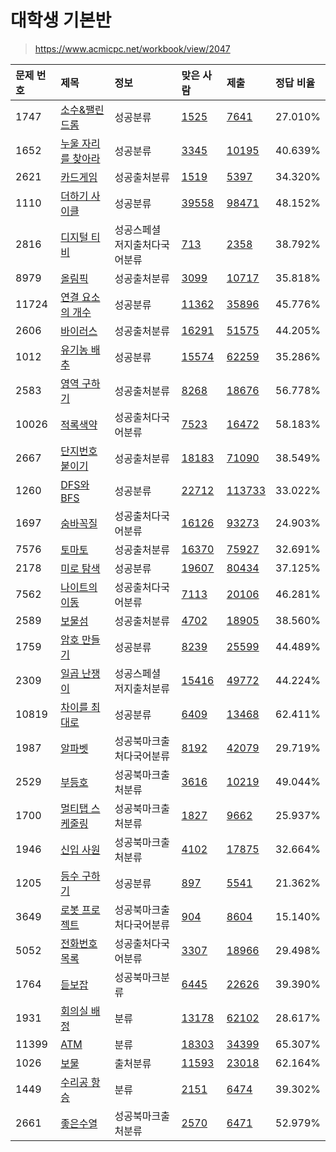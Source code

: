# 대학생 기본반

> https://www.acmicpc.net/workbook/view/2047

| 문제 번호 | 제목                                                       | 정보                          | 맞은 사람                                                    | 제출                                                         | 정답 비율 |
| :-------- | :--------------------------------------------------------- | :---------------------------- | :----------------------------------------------------------- | :----------------------------------------------------------- | :-------- |
| 1747      | [소수&팰린드롬](https://www.acmicpc.net/problem/1747)      | 성공분류                      | [1525](https://www.acmicpc.net/status?from_problem=1&problem_id=1747&result_id=4) | [7641](https://www.acmicpc.net/status?from_problem=1&problem_id=1747) | 27.010%   |
| 1652      | [누울 자리를 찾아라](https://www.acmicpc.net/problem/1652) | 성공분류                      | [3345](https://www.acmicpc.net/status?from_problem=1&problem_id=1652&result_id=4) | [10195](https://www.acmicpc.net/status?from_problem=1&problem_id=1652) | 40.639%   |
| 2621      | [카드게임](https://www.acmicpc.net/problem/2621)           | 성공출처분류                  | [1519](https://www.acmicpc.net/status?from_problem=1&problem_id=2621&result_id=4) | [5397](https://www.acmicpc.net/status?from_problem=1&problem_id=2621) | 34.320%   |
| 1110      | [더하기 사이클](https://www.acmicpc.net/problem/1110)      | 성공분류                      | [39558](https://www.acmicpc.net/status?from_problem=1&problem_id=1110&result_id=4) | [98471](https://www.acmicpc.net/status?from_problem=1&problem_id=1110) | 48.152%   |
| 2816      | [디지털 티비](https://www.acmicpc.net/problem/2816)        | 성공스페셜 저지출처다국어분류 | [713](https://www.acmicpc.net/status?from_problem=1&problem_id=2816&result_id=4) | [2358](https://www.acmicpc.net/status?from_problem=1&problem_id=2816) | 38.792%   |
| 8979      | [올림픽](https://www.acmicpc.net/problem/8979)             | 성공출처분류                  | [3099](https://www.acmicpc.net/status?from_problem=1&problem_id=8979&result_id=4) | [10717](https://www.acmicpc.net/status?from_problem=1&problem_id=8979) | 35.818%   |
| 11724     | [연결 요소의 개수](https://www.acmicpc.net/problem/11724)  | 성공분류                      | [11362](https://www.acmicpc.net/status?from_problem=1&problem_id=11724&result_id=4) | [35896](https://www.acmicpc.net/status?from_problem=1&problem_id=11724) | 45.776%   |
| 2606      | [바이러스](https://www.acmicpc.net/problem/2606)           | 성공출처분류                  | [16291](https://www.acmicpc.net/status?from_problem=1&problem_id=2606&result_id=4) | [51575](https://www.acmicpc.net/status?from_problem=1&problem_id=2606) | 44.205%   |
| 1012      | [유기농 배추](https://www.acmicpc.net/problem/1012)        | 성공분류                      | [15574](https://www.acmicpc.net/status?from_problem=1&problem_id=1012&result_id=4) | [62259](https://www.acmicpc.net/status?from_problem=1&problem_id=1012) | 35.286%   |
| 2583      | [영역 구하기](https://www.acmicpc.net/problem/2583)        | 성공출처분류                  | [8268](https://www.acmicpc.net/status?from_problem=1&problem_id=2583&result_id=4) | [18676](https://www.acmicpc.net/status?from_problem=1&problem_id=2583) | 56.778%   |
| 10026     | [적록색약](https://www.acmicpc.net/problem/10026)          | 성공출처다국어분류            | [7523](https://www.acmicpc.net/status?from_problem=1&problem_id=10026&result_id=4) | [16472](https://www.acmicpc.net/status?from_problem=1&problem_id=10026) | 58.183%   |
| 2667      | [단지번호붙이기](https://www.acmicpc.net/problem/2667)     | 성공출처분류                  | [18183](https://www.acmicpc.net/status?from_problem=1&problem_id=2667&result_id=4) | [71090](https://www.acmicpc.net/status?from_problem=1&problem_id=2667) | 38.549%   |
| 1260      | [DFS와 BFS](https://www.acmicpc.net/problem/1260)          | 성공분류                      | [22712](https://www.acmicpc.net/status?from_problem=1&problem_id=1260&result_id=4) | [113733](https://www.acmicpc.net/status?from_problem=1&problem_id=1260) | 33.022%   |
| 1697      | [숨바꼭질](https://www.acmicpc.net/problem/1697)           | 성공출처다국어분류            | [16126](https://www.acmicpc.net/status?from_problem=1&problem_id=1697&result_id=4) | [93273](https://www.acmicpc.net/status?from_problem=1&problem_id=1697) | 24.903%   |
| 7576      | [토마토](https://www.acmicpc.net/problem/7576)             | 성공출처분류                  | [16370](https://www.acmicpc.net/status?from_problem=1&problem_id=7576&result_id=4) | [75927](https://www.acmicpc.net/status?from_problem=1&problem_id=7576) | 32.691%   |
| 2178      | [미로 탐색](https://www.acmicpc.net/problem/2178)          | 성공분류                      | [19607](https://www.acmicpc.net/status?from_problem=1&problem_id=2178&result_id=4) | [80434](https://www.acmicpc.net/status?from_problem=1&problem_id=2178) | 37.125%   |
| 7562      | [나이트의 이동](https://www.acmicpc.net/problem/7562)      | 성공출처다국어분류            | [7113](https://www.acmicpc.net/status?from_problem=1&problem_id=7562&result_id=4) | [20106](https://www.acmicpc.net/status?from_problem=1&problem_id=7562) | 46.281%   |
| 2589      | [보물섬](https://www.acmicpc.net/problem/2589)             | 성공출처분류                  | [4702](https://www.acmicpc.net/status?from_problem=1&problem_id=2589&result_id=4) | [18905](https://www.acmicpc.net/status?from_problem=1&problem_id=2589) | 38.560%   |
| 1759      | [암호 만들기](https://www.acmicpc.net/problem/1759)        | 성공분류                      | [8239](https://www.acmicpc.net/status?from_problem=1&problem_id=1759&result_id=4) | [25599](https://www.acmicpc.net/status?from_problem=1&problem_id=1759) | 44.489%   |
| 2309      | [일곱 난쟁이](https://www.acmicpc.net/problem/2309)        | 성공스페셜 저지출처분류       | [15416](https://www.acmicpc.net/status?from_problem=1&problem_id=2309&result_id=4) | [49772](https://www.acmicpc.net/status?from_problem=1&problem_id=2309) | 44.224%   |
| 10819     | [차이를 최대로](https://www.acmicpc.net/problem/10819)     | 성공분류                      | [6409](https://www.acmicpc.net/status?from_problem=1&problem_id=10819&result_id=4) | [13468](https://www.acmicpc.net/status?from_problem=1&problem_id=10819) | 62.411%   |
| 1987      | [알파벳](https://www.acmicpc.net/problem/1987)             | 성공북마크출처다국어분류      | [8192](https://www.acmicpc.net/status?from_problem=1&problem_id=1987&result_id=4) | [42079](https://www.acmicpc.net/status?from_problem=1&problem_id=1987) | 29.719%   |
| 2529      | [부등호](https://www.acmicpc.net/problem/2529)             | 성공북마크출처분류            | [3616](https://www.acmicpc.net/status?from_problem=1&problem_id=2529&result_id=4) | [10219](https://www.acmicpc.net/status?from_problem=1&problem_id=2529) | 49.044%   |
| 1700      | [멀티탭 스케줄링](https://www.acmicpc.net/problem/1700)    | 성공북마크출처분류            | [1827](https://www.acmicpc.net/status?from_problem=1&problem_id=1700&result_id=4) | [9662](https://www.acmicpc.net/status?from_problem=1&problem_id=1700) | 25.937%   |
| 1946      | [신입 사원](https://www.acmicpc.net/problem/1946)          | 성공북마크출처분류            | [4102](https://www.acmicpc.net/status?from_problem=1&problem_id=1946&result_id=4) | [17875](https://www.acmicpc.net/status?from_problem=1&problem_id=1946) | 32.664%   |
| 1205      | [등수 구하기](https://www.acmicpc.net/problem/1205)        | 성공분류                      | [897](https://www.acmicpc.net/status?from_problem=1&problem_id=1205&result_id=4) | [5541](https://www.acmicpc.net/status?from_problem=1&problem_id=1205) | 21.362%   |
| 3649      | [로봇 프로젝트](https://www.acmicpc.net/problem/3649)      | 성공북마크출처다국어분류      | [904](https://www.acmicpc.net/status?from_problem=1&problem_id=3649&result_id=4) | [8604](https://www.acmicpc.net/status?from_problem=1&problem_id=3649) | 15.140%   |
| 5052      | [전화번호 목록](https://www.acmicpc.net/problem/5052)      | 성공출처다국어분류            | [3307](https://www.acmicpc.net/status?from_problem=1&problem_id=5052&result_id=4) | [18966](https://www.acmicpc.net/status?from_problem=1&problem_id=5052) | 29.498%   |
| 1764      | [듣보잡](https://www.acmicpc.net/problem/1764)             | 성공북마크분류                | [6445](https://www.acmicpc.net/status?from_problem=1&problem_id=1764&result_id=4) | [22626](https://www.acmicpc.net/status?from_problem=1&problem_id=1764) | 39.390%   |
| 1931      | [회의실 배정](https://www.acmicpc.net/problem/1931)        | 분류                          | [13178](https://www.acmicpc.net/status?from_problem=1&problem_id=1931&result_id=4) | [62102](https://www.acmicpc.net/status?from_problem=1&problem_id=1931) | 28.617%   |
| 11399     | [ATM](https://www.acmicpc.net/problem/11399)               | 분류                          | [18303](https://www.acmicpc.net/status?from_problem=1&problem_id=11399&result_id=4) | [34399](https://www.acmicpc.net/status?from_problem=1&problem_id=11399) | 65.307%   |
| 1026      | [보물](https://www.acmicpc.net/problem/1026)               | 출처분류                      | [11593](https://www.acmicpc.net/status?from_problem=1&problem_id=1026&result_id=4) | [23018](https://www.acmicpc.net/status?from_problem=1&problem_id=1026) | 62.164%   |
| 1449      | [수리공 항승](https://www.acmicpc.net/problem/1449)        | 분류                          | [2151](https://www.acmicpc.net/status?from_problem=1&problem_id=1449&result_id=4) | [6474](https://www.acmicpc.net/status?from_problem=1&problem_id=1449) | 39.302%   |
| 2661      | [좋은수열](https://www.acmicpc.net/problem/2661)           | 성공북마크출처분류            | [2570](https://www.acmicpc.net/status?from_problem=1&problem_id=2661&result_id=4) | [6471](https://www.acmicpc.net/status?from_problem=1&problem_id=2661) | 52.979%   |